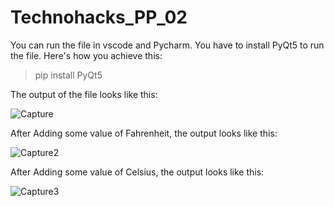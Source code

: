 # Technohacks_PP_02

You can run the file in vscode and Pycharm.
You have to install PyQt5 to run the file.
Here's how you achieve this:

> pip install PyQt5

The output of the file looks like this:

![Capture](https://github.com/dawoodkhatri1/Technohacks_PP_02/assets/136968266/4c181f7a-5652-4866-92b7-debd9c7913e1)

After Adding some value of Fahrenheit, the output looks like this:

![Capture2](https://github.com/dawoodkhatri1/Technohacks_PP_02/assets/136968266/196a702d-4001-48ac-af51-acb60ddc27c7)

After Adding some value of Celsius, the output looks like this:

![Capture3](https://github.com/dawoodkhatri1/Technohacks_PP_02/assets/136968266/b0e48d65-98ce-42b7-9482-79895a450615)
